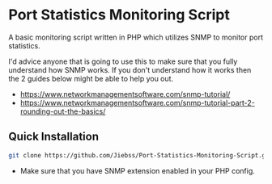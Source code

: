 # Port Statistics Monitoring Script
A basic monitoring script written in PHP which utilizes SNMP to monitor port statistics. 

I'd advice anyone that is going to use this to make sure that you fully understand how SNMP works. If you don't understand how it works then the 2 guides below might be able to help you out.
- https://www.networkmanagementsoftware.com/snmp-tutorial/
- https://www.networkmanagementsoftware.com/snmp-tutorial-part-2-rounding-out-the-basics/

## Quick Installation
```bash
git clone https://github.com/Jiebss/Port-Statistics-Monitoring-Script.git
```
- Make sure that you have SNMP extension enabled in your PHP config.
